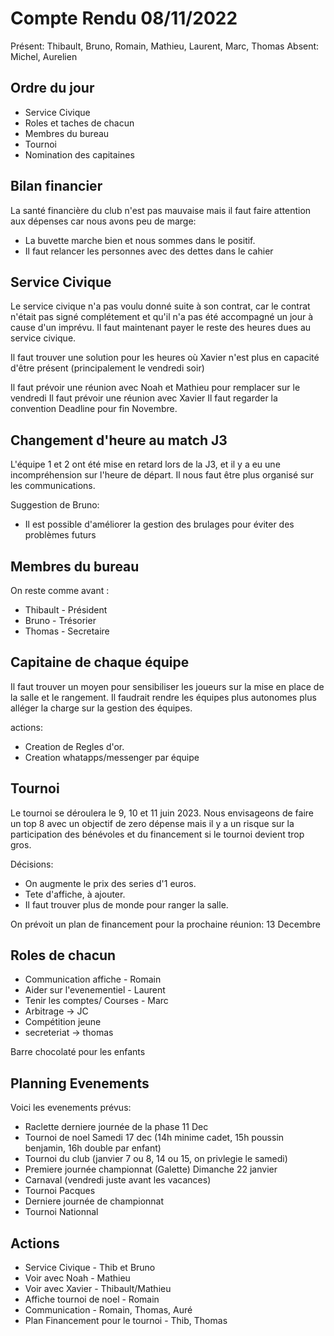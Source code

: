 # Compte Rendu 08/11/2022

Présent: Thibault, Bruno, Romain, Mathieu, Laurent, Marc, Thomas
Absent: Michel, Aurelien


## Ordre du jour

- Service Civique
- Roles et taches de chacun
- Membres du bureau
- Tournoi 
- Nomination des capitaines

## Bilan financier

La santé financière du club n'est pas mauvaise mais il faut faire attention aux dépenses car nous avons peu de marge:
- La buvette marche bien et nous sommes dans le positif.
- Il faut relancer les personnes avec des dettes dans le cahier

## Service Civique

Le service civique n'a pas voulu donné suite à son contrat, car le contrat n'était pas signé complétement et qu'il n'a pas été accompagné un jour à cause d'un imprévu.
Il faut maintenant payer le reste des heures dues au service civique.

Il faut trouver une solution pour les heures où Xavier n'est plus en capacité d'être présent (principalement le vendredi soir)

Il faut prévoir une réunion avec Noah et Mathieu pour remplacer sur le vendredi 
Il faut prévoir une réunion avec Xavier
Il faut regarder la convention
Deadline pour fin Novembre.

## Changement d'heure au match J3

L'équipe 1 et 2 ont été mise en retard lors de la J3, et il y a eu une incompréhension sur l'heure de départ. 
Il nous faut être plus organisé sur les communications.

Suggestion de Bruno:
- Il est possible d'améliorer la gestion des brulages pour éviter des problèmes futurs


## Membres du bureau

On reste comme avant :
- Thibault - Président
- Bruno - Trésorier
- Thomas - Secretaire

## Capitaine de chaque équipe

Il faut trouver un moyen pour sensibiliser les joueurs sur la mise en place de la salle et le rangement.
Il faudrait rendre les équipes plus autonomes plus alléger la charge sur la gestion des équipes.

actions:
- Creation de Regles d'or.
- Creation whatapps/messenger par équipe 

## Tournoi 

Le tournoi se déroulera le 9, 10 et 11 juin 2023.
Nous envisageons de faire un top 8 avec un objectif de zero dépense mais il y a un risque sur la participation des bénévoles et du financement si le tournoi devient trop gros.

Décisions:
- On augmente le prix des series d'1 euros.
- Tete d'affiche, à ajouter.
- Il faut trouver plus de monde pour ranger la salle.

On prévoit un plan de financement pour la prochaine réunion: 13 Decembre 

## Roles de chacun

- Communication affiche - Romain
- Aider sur l'evenementiel - Laurent
- Tenir les comptes/ Courses - Marc
- Arbitrage -> JC
- Compétition jeune
- secreteriat -> thomas

Barre chocolaté pour les enfants

## Planning Evenements

Voici les evenements prévus:
- Raclette derniere journée de la phase 11 Dec
- Tournoi de noel Samedi 17 dec (14h minime cadet, 15h poussin benjamin, 16h double par enfant)
- Tournoi du club (janvier 7 ou 8, 14 ou 15, on privlegie le samedi)
- Premiere journée championnat (Galette) Dimanche 22 janvier
- Carnaval (vendredi juste avant les vacances)
- Tournoi Pacques
- Derniere journée de championnat
- Tournoi Nationnal

## Actions

- Service Civique - Thib et Bruno
- Voir avec Noah - Mathieu
- Voir avec Xavier - Thibault/Mathieu 
- Affiche tournoi de noel - Romain
- Communication - Romain, Thomas, Auré
- Plan Financement pour le tournoi - Thib, Thomas
